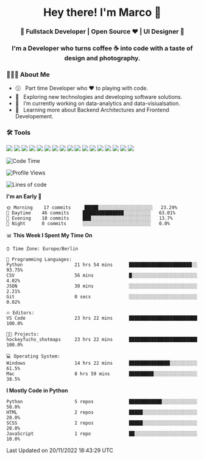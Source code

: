 <h1 align="center">Hey there! I'm Marco 👋 </h1>
<h3 align="center">🚀 Fullstack Developer | Open Source ♥ | UI Designer 🚀</h3>

<h3 align="center">I'm a Developer who turns coffee ☕ into code with a taste of design and photography.</h3>

<div align="block"> 
  <h3> 👨🏻‍💻 About Me </h3>
  
  - 🕦 &nbsp; Part time Developer who ♥️ to playing with code.
  - 🤔 &nbsp; Exploring new technologies and developing software solutions.
  - 💼 &nbsp; I’m currently working on data-analytics and data-visiualsation.
  - 🌱 &nbsp; Learning more about Backend Architectures and Frontend Developement.  
</div>

<div align="block"> 
  <h3>🛠 Tools</h3>
 <img src="https://img.shields.io/badge/python%20-%2314354C.svg?&style=for-the-badge&logo=python&logoColor=white">
 <img src="https://img.shields.io/badge/javascript%20-%23323330.svg?&style=for-the-badge&logo=javascript&logoColor=%23F7DF1E">
 <img src="https://img.shields.io/badge/html5%20-%23E34F26.svg?&style=for-the-badge&logo=html5&logoColor=white">
 <img src="https://img.shields.io/badge/css3%20-%231572B6.svg?&style=for-the-badge&logo=css3&logoColor=white">
 <img src="https://img.shields.io/badge/-Sass-cc6699?style=for-the-badge&logo=sass&logoColor=white">
 <img src="https://img.shields.io/badge/react%20-%2320232a.svg?&style=for-the-badge&logo=react&logoColor=%2361DAFB">
 <img src="https://img.shields.io/badge/-Next.Js-000?style=for-the-badge&logo=next.js&logoColor=white">
 <img src="https://img.shields.io/badge/bootstrap%20-%23563D7C.svg?&style=for-the-badge&logo=bootstrap&logoColor=white">
 <img src="https://img.shields.io/badge/-jekyll-ed2939?style=for-the-badge&logo=jekyll&logoColor=white">
 <img src="https://img.shields.io/badge/-Express-white?style=for-the-badge&logo=express&logoColor=black">
 <img src="https://img.shields.io/badge/git%20-%23F05033.svg?&style=for-the-badge&logo=git&logoColor=white"/>
 <img src="http://img.shields.io/badge/-VS%20Code-000000?style=for-the-badge&logo=Visual-studio-code&logoColor=blue">
 <img src="https://img.shields.io/badge/-Docker-384d54?style=for-the-badge&logo=docker&logoColor=white">
 <img src="https://img.shields.io/badge/-Swift-f05138?style=for-the-badge&logo=swift&logoColor=white">
 <img src="https://img.shields.io/badge/-Xcode-blue?style=for-the-badge&logo=xcode&logoColor=white">
 <img src="https://img.shields.io/badge/-Node.js-3c873a?style=for-the-badge&logo=node.js&logoColor=white">
  <img src="https://img.shields.io/badge/-Mongodb-3F3E42?style=for-the-badge&logo=mongodb&logoColor=white">
</div>

<!--START_SECTION:waka-->
![Code Time](http://img.shields.io/badge/Code%20Time-135%20hrs%2027%20mins-blue)

![Profile Views](http://img.shields.io/badge/Profile%20Views-4-blue)

![Lines of code](https://img.shields.io/badge/From%20Hello%20World%20I%27ve%20Written-1%20Million%20lines%20of%20code-blue)

**I'm an Early 🐤** 

```text
🌞 Morning    17 commits     █████░░░░░░░░░░░░░░░░░░░░   23.29% 
🌆 Daytime    46 commits     ███████████████░░░░░░░░░░   63.01% 
🌃 Evening    10 commits     ███░░░░░░░░░░░░░░░░░░░░░░   13.7% 
🌙 Night      0 commits      ░░░░░░░░░░░░░░░░░░░░░░░░░   0.0%

```


📊 **This Week I Spent My Time On** 

```text
⌚︎ Time Zone: Europe/Berlin

💬 Programming Languages: 
Python                   21 hrs 54 mins      ███████████████████████░░   93.75% 
CSV                      56 mins             █░░░░░░░░░░░░░░░░░░░░░░░░   4.02% 
JSON                     30 mins             ░░░░░░░░░░░░░░░░░░░░░░░░░   2.21% 
Git                      0 secs              ░░░░░░░░░░░░░░░░░░░░░░░░░   0.02%

🔥 Editors: 
VS Code                  23 hrs 22 mins      █████████████████████████   100.0%

🐱‍💻 Projects: 
hockeyfuchs_shotmaps     23 hrs 22 mins      █████████████████████████   100.0%

💻 Operating System: 
Windows                  14 hrs 22 mins      ███████████████░░░░░░░░░░   61.5% 
Mac                      8 hrs 59 mins       █████████░░░░░░░░░░░░░░░░   38.5%

```

**I Mostly Code in Python** 

```text
Python                   5 repos             ████████████░░░░░░░░░░░░░   50.0% 
HTML                     2 repos             █████░░░░░░░░░░░░░░░░░░░░   20.0% 
SCSS                     2 repos             █████░░░░░░░░░░░░░░░░░░░░   20.0% 
JavaScript               1 repo              ██░░░░░░░░░░░░░░░░░░░░░░░   10.0%

```



 Last Updated on 20/11/2022 18:43:29 UTC
<!--END_SECTION:waka-->


